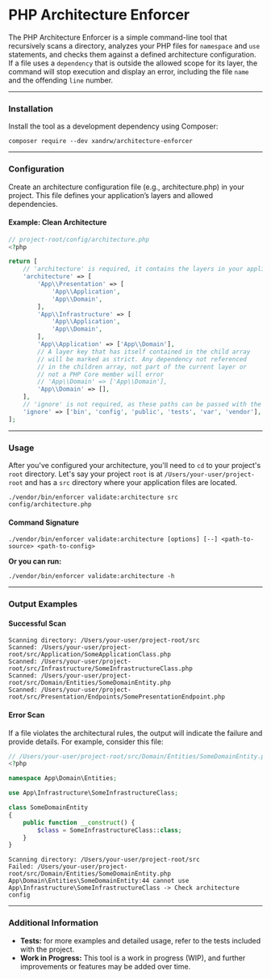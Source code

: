 # PHP Architecture Enforcer

The PHP Architecture Enforcer is a simple command-line tool that recursively scans a directory,
analyzes your PHP files for `namespace` and `use` statements, and checks them against a defined architecture configuration.
If a file uses a `dependency` that is outside the allowed scope for its layer, the command will stop execution and display
an error, including the file `name` and the offending `line` number.

---

### Installation
Install the tool as a development dependency using Composer:
```shell
composer require --dev xandrw/architecture-enforcer
```

---

### Configuration

Create an architecture configuration file (e.g., architecture.php) in your project.
This file defines your application’s layers and allowed dependencies.

#### Example: Clean Architecture
```php
// project-root/config/architecture.php
<?php

return [
    // 'architecture' is required, it contains the layers in your application
    'architecture' => [
        'App\\Presentation' => [
            'App\\Application',
            'App\\Domain',
        ],
        'App\\Infrastructure' => [
            'App\\Application',
            'App\\Domain',
        ],
        'App\\Application' => ['App\\Domain'],
        // A layer key that has itself contained in the child array
        // will be marked as strict. Any dependency not referenced
        // in the children array, not part of the current layer or
        // not a PHP Core member will error 
        // 'App\\Domain' => ['App\\Domain'],
        'App\\Domain' => [],
    ],
    // 'ignore' is not required, as these paths can be passed with the ignore parameter
    'ignore' => ['bin', 'config', 'public', 'tests', 'var', 'vendor'],
];
```

---

### Usage
After you've configured your architecture, you'll need to `cd` to your project's `root` directory.
Let's say your project `root` is at `/Users/your-user/project-root` and has a `src` directory where your application files are located.
```shell
./vendor/bin/enforcer validate:architecture src config/architecture.php
```

#### Command Signature

```
./vendor/bin/enforcer validate:architecture [options] [--] <path-to-source> <path-to-config>
```

**Or you can run:**
```shell
./vendor/bin/enforcer validate:architecture -h
```

---

### Output Examples

#### Successful Scan
```
Scanning directory: /Users/your-user/project-root/src
Scanned: /Users/your-user/project-root/src/Application/SomeApplicationClass.php
Scanned: /Users/your-user/project-root/src/Infrastructure/SomeInfrastructureClass.php
Scanned: /Users/your-user/project-root/src/Domain/Entities/SomeDomainEntity.php
Scanned: /Users/your-user/project-root/src/Presentation/Endpoints/SomePresentationEndpoint.php
```

#### Error Scan
If a file violates the architectural rules, the output will indicate the failure and provide details.
For example, consider this file:
```php
// /Users/your-user/project-root/src/Domain/Entities/SomeDomainEntity.php
<?php

namespace App\Domain\Entities;

use App\Infrastructure\SomeInfrastructureClass;

class SomeDomainEntity
{
    public function __construct() {
        $class = SomeInfrastructureClass::class;
    }
}
```

```
Scanning directory: /Users/your-user/project-root/src
Failed: /Users/your-user/project-root/src/Domain/Entities/SomeDomainEntity.php
App\Domain\Entities\SomeDomainEntity:44 cannot use App\Infrastructure\SomeInfrastructureClass -> Check architecture config
```

---

### Additional Information

- **Tests:** for more examples and detailed usage, refer to the tests included with the project.
- **Work in Progress:** This tool is a work in progress (WIP), and further improvements or features may be added over time.